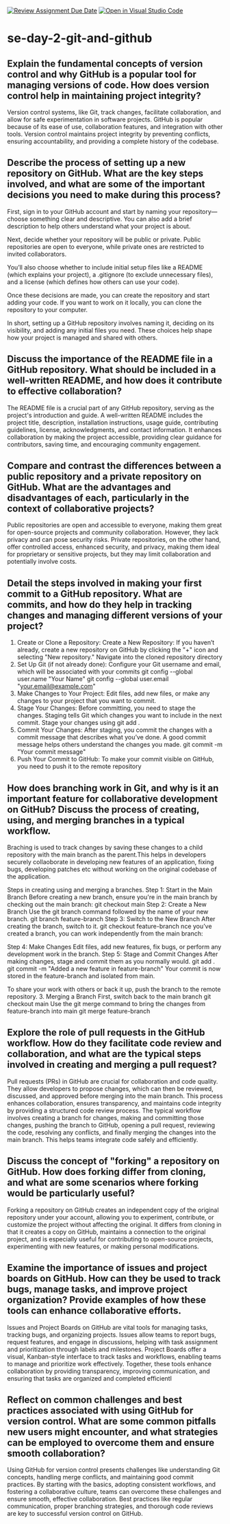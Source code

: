 [![Review Assignment Due Date](https://classroom.github.com/assets/deadline-readme-button-22041afd0340ce965d47ae6ef1cefeee28c7c493a6346c4f15d667ab976d596c.svg)](https://classroom.github.com/a/8wgCKhpZ)
[![Open in Visual Studio Code](https://classroom.github.com/assets/open-in-vscode-2e0aaae1b6195c2367325f4f02e2d04e9abb55f0b24a779b69b11b9e10269abc.svg)](https://classroom.github.com/online_ide?assignment_repo_id=15594838&assignment_repo_type=AssignmentRepo)
# se-day-2-git-and-github
## Explain the fundamental concepts of version control and why GitHub is a popular tool for managing versions of code. How does version control help in maintaining project integrity?
Version control systems, like Git, track changes, facilitate collaboration, and allow for safe experimentation in software projects. GitHub is popular because of its ease of use, collaboration features, and integration with other tools. Version control maintains project integrity by preventing conflicts, ensuring accountability, and providing a complete history of the codebase.

## Describe the process of setting up a new repository on GitHub. What are the key steps involved, and what are some of the important decisions you need to make during this process?
First, sign in to your GitHub account and start by naming your repository—choose something clear and descriptive. You can also add a brief description to help others understand what your project is about.

Next, decide whether your repository will be public or private. Public repositories are open to everyone, while private ones are restricted to invited collaborators.

You’ll also choose whether to include initial setup files like a README (which explains your project), a .gitignore (to exclude unnecessary files), and a license (which defines how others can use your code).

Once these decisions are made, you can create the repository and start adding your code. If you want to work on it locally, you can clone the repository to your computer.

In short, setting up a GitHub repository involves naming it, deciding on its visibility, and adding any initial files you need. These choices help shape how your project is managed and shared with others.

## Discuss the importance of the README file in a GitHub repository. What should be included in a well-written README, and how does it contribute to effective collaboration?
The README file is a crucial part of any GitHub repository, serving as the project's introduction and guide. A well-written README includes the project title, description, installation instructions, usage guide, contributing guidelines, license, acknowledgments, and contact information. It enhances collaboration by making the project accessible, providing clear guidance for contributors, saving time, and encouraging community engagement.

## Compare and contrast the differences between a public repository and a private repository on GitHub. What are the advantages and disadvantages of each, particularly in the context of collaborative projects?
Public repositories are open and accessible to everyone, making them great for open-source projects and community collaboration. However, they lack privacy and can pose security risks. Private repositories, on the other hand, offer controlled access, enhanced security, and privacy, making them ideal for proprietary or sensitive projects, but they may limit collaboration and potentially involve costs.

## Detail the steps involved in making your first commit to a GitHub repository. What are commits, and how do they help in tracking changes and managing different versions of your project?
1. Create or Clone a Repository:
Create a New Repository: If you haven’t already, create a new repository on GitHub by clicking the "+" icon and selecting "New repository."
Navigate into the cloned repository directory
2. Set Up Git (if not already done):
Configure your Git username and email, which will be associated with your commits
git config --global user.name "Your Name"
git config --global user.email "your.email@example.com"
3. Make Changes to Your Project:
Edit files, add new files, or make any changes to your project that you want to commit.
4. Stage Your Changes:
Before committing, you need to stage the changes. Staging tells Git which changes you want to include in the next commit. Stage your changes using
git add .
5. Commit Your Changes:
After staging, you commit the changes with a commit message that describes what you’ve done. A good commit message helps others understand the changes you made.
git commit -m "Your commit message"
6. Push Your Commit to GitHub:
To make your commit visible on GitHub, you need to push it to the remote repository

## How does branching work in Git, and why is it an important feature for collaborative development on GitHub? Discuss the process of creating, using, and merging branches in a typical workflow.
Braching is used to track changes by saving these changes to a child repository with the main branch as the parent.This helps in developers securely collaoborate in developing new features of an application, fixing bugs, developing patches etc without working on the original codebase of the application.

Steps in creating using and merging a branches.
Step 1: Start in the Main Branch
Before creating a new branch, ensure you're in the main branch by checking out the main branch:
git checkout main
Step 2: Create a New Branch
Use the git branch command followed by the name of your new branch.
git branch feature-branch
Step 3: Switch to the New Branch
After creating the branch, switch to it.
git checkout feature-branch
nce you’ve created a branch, you can work independently from the main branch:

Step 4: Make Changes
Edit files, add new features, fix bugs, or perform any development work in the branch.
Step 5: Stage and Commit Changes
After making changes, stage and commit them as you normally would.
git add .
git commit -m "Added a new feature in feature-branch"
Your commit is now stored in the feature-branch and isolated from main.

To share your work with others or back it up, push the branch to the remote repository.
3. Merging a Branch
First, switch back to the main branch
git checkout main
Use the git merge command to bring the changes from feature-branch into main
git merge feature-branch

## Explore the role of pull requests in the GitHub workflow. How do they facilitate code review and collaboration, and what are the typical steps involved in creating and merging a pull request?
Pull requests (PRs) in GitHub are crucial for collaboration and code quality. They allow developers to propose changes, which can then be reviewed, discussed, and approved before merging into the main branch. This process enhances collaboration, ensures transparency, and maintains code integrity by providing a structured code review process. The typical workflow involves creating a branch for changes, making and committing those changes, pushing the branch to GitHub, opening a pull request, reviewing the code, resolving any conflicts, and finally merging the changes into the main branch. This helps teams integrate code safely and efficiently.


## Discuss the concept of "forking" a repository on GitHub. How does forking differ from cloning, and what are some scenarios where forking would be particularly useful?
Forking a repository on GitHub creates an independent copy of the original repository under your account, allowing you to experiment, contribute, or customize the project without affecting the original. It differs from cloning in that it creates a copy on GitHub, maintains a connection to the original project, and is especially useful for contributing to open-source projects, experimenting with new features, or making personal modifications.

## Examine the importance of issues and project boards on GitHub. How can they be used to track bugs, manage tasks, and improve project organization? Provide examples of how these tools can enhance collaborative efforts.
Issues and Project Boards on GitHub are vital tools for managing tasks, tracking bugs, and organizing projects. Issues allow teams to report bugs, request features, and engage in discussions, helping with task assignment and prioritization through labels and milestones. Project Boards offer a visual, Kanban-style interface to track tasks and workflows, enabling teams to manage and prioritize work effectively. Together, these tools enhance collaboration by providing transparency, improving communication, and ensuring that tasks are organized and completed efficientl


## Reflect on common challenges and best practices associated with using GitHub for version control. What are some common pitfalls new users might encounter, and what strategies can be employed to overcome them and ensure smooth collaboration?

Using GitHub for version control presents challenges like understanding Git concepts, handling merge conflicts, and maintaining good commit practices. By starting with the basics, adopting consistent workflows, and fostering a collaborative culture, teams can overcome these challenges and ensure smooth, effective collaboration. Best practices like regular communication, proper branching strategies, and thorough code reviews are key to successful version control on GitHub.

